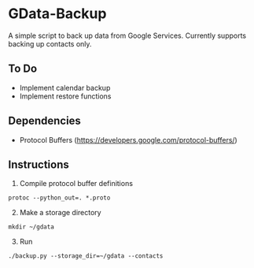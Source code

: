GData-Backup
============

A simple script to back up data from Google Services. Currently supports backing up contacts only.

To Do
-----

 * Implement calendar backup
 * Implement restore functions

Dependencies
------------

 * Protocol Buffers (https://developers.google.com/protocol-buffers/)

Instructions
------------

 1. Compile protocol buffer definitions
 ```
 protoc --python_out=. *.proto
 ```

 2. Make a storage directory
 ```
 mkdir ~/gdata
 ```

 3. Run
 ```
 ./backup.py --storage_dir=~/gdata --contacts
 ```
